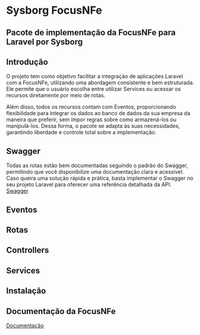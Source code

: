 # Sysborg FocusNFe

## Pacote de implementação da FocusNFe para Laravel por Sysborg

## Introdução

O projeto tem como objetivo facilitar a integração de aplicações Laravel com a FocusNFe, utilizando uma abordagem consistente e bem estruturada.
Ele permite que o usuário escolha entre utilizar Services ou acessar os recursos diretamente por meio de rotas.

Além disso, todos os recursos contam com Eventos, proporcionando flexibilidade para integrar os dados ao banco de dados da sua empresa da maneira que preferir,
sem impor regras sobre como armazená-los ou manipulá-los. Dessa forma, o pacote se adapta às suas necessidades, garantindo liberdade e controle total sobre a implementação.

## Swagger

Todas as rotas estão bem documentadas seguindo o padrão do Swagger, permitindo que você disponibilize uma documentação clara e acessível. Caso queira uma solução rápida e 
prática, basta implementar o Swagger no seu projeto Laravel para oferecer uma referência detalhada da API.
[Swagger](https://github.com/DarkaOnLine/L5-Swagger)

## Eventos

## Rotas

## Controllers

## Services

## Instalação

## Documentação da FocusNFe

[Documentação](https://focusnfe.com.br/doc/#introducao)
